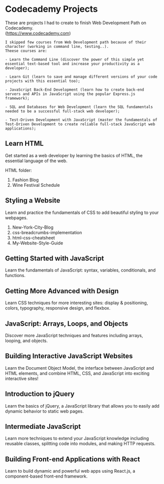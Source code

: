 # Codecademy Projects
 These are projects I had to create to finish Web Development Path on Codecademy.  
 (https://www.codecademy.com)
 
 ```
 I skipped few courses from Web Development path because of their character (working in command line, testing..).
Theese courses are:

- Learn the Command Line (discover the power of this simple yet essential text-based tool and increase your productivity as a developer);

- Learn Git (learn to save and manage different versions of your code projects with this essential too);

- JavaScript Back-End Development (learn how to create back-end servers and APIs in JavaScript using the popular Express.js framework);

- SQL and Databases for Web Development (learn the SQL fundamentals needed to be a successful full-stack web developer);

- Test-Driven Development with JavaScript (master the fundamentals of Test-Driven Development to create reliable full-stack JavaScript web applications);
``` 

## Learn HTML
Get started as a web developer by learning the basics of HTML, the essential language of the web.

HTML folder:

1. Fashion Blog
2. Wine Festival Schedule

## Styling a Website
Learn and practice the fundamentals of CSS to add beautiful styling to your webpages.

1. New-York-City-Blog
2. css-breadcrumbs-implementation
3. html-css-cheatsheet
4. My-Website-Style-Guide

## Getting Started with JavaScript
Learn the fundamentals of JavaScript: syntax, variables, conditionals, and functions.

## Getting More Advanced with Design
Learn CSS techniques for more interesting sites: display & positioning, colors, typography, responsive design, and flexbox.

## JavaScript: Arrays, Loops, and Objects
Discover more JavaScript techniques and features including arrays, looping, and objects.

## Building Interactive JavaScript Websites
Learn the Document Object Model, the interface between JavaScript and HTML elements, and combine HTML, CSS, and JavaScript into exciting interactive sites!

## Introduction to jQuery
Learn the basics of jQuery, a JavaScript library that allows you to easily add dynamic behavior to static web pages.

## Intermediate JavaScript
Learn more techniques to extend your JavaScript knowledge including reusable classes, splitting code into modules, and making HTTP requests.

## Building Front-end Applications with React
Learn to build dynamic and powerful web apps using React.js, a component-based front-end framework.

